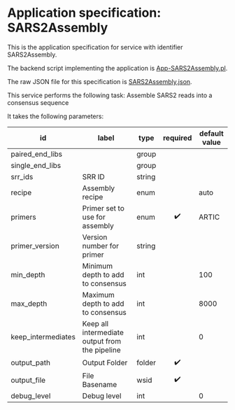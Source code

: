
# Application specification: SARS2Assembly

This is the application specification for service with identifier SARS2Assembly.

The backend script implementing the application is [App-SARS2Assembly.pl](../service-scripts/App-SARS2Assembly.pl).

The raw JSON file for this specification is [SARS2Assembly.json](SARS2Assembly.json).

This service performs the following task:   Assemble SARS2 reads into a consensus sequence

It takes the following parameters:

| id | label | type | required | default value |
| -- | ----- | ---- | :------: | ------------ |
| paired_end_libs |  | group  |  |  |
| single_end_libs |  | group  |  |  |
| srr_ids | SRR ID | string  |  |  |
| recipe | Assembly recipe | enum  |  | auto |
| primers | Primer set to use for assembly | enum  | :heavy_check_mark: | ARTIC |
| primer_version | Version number for primer | string  |  |  |
| min_depth | Minimum depth to add to consensus | int  |  | 100 |
| max_depth | Maximum depth to add to consensus | int  |  | 8000 |
| keep_intermediates | Keep all intermediate output from the pipeline | int  |  | 0 |
| output_path | Output Folder | folder  | :heavy_check_mark: |  |
| output_file | File Basename | wsid  | :heavy_check_mark: |  |
| debug_level | Debug level | int  |  | 0 |

